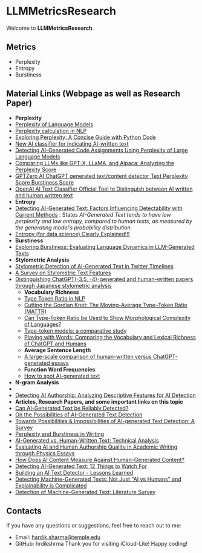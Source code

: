 
# LLMMetricsResearch

Welcome to **LLMMetricsResearch**.

## Metrics
- Perplexity 
- Entropy
- Burstiness

## Material Links (Webpage as well as Research Paper)
- **Perplexity**
- [Perplexity of Language Models](https://medium.com/@priyankads/perplexity-of-language-models-41160427ed72)
- [Perplexity calculation in NLP](https://medium.com/@AyushmanPranav/perplexity-calculation-in-nlp-0699fbda4594)
- [Exploring Perplexity: A Concise Guide with Python Code](https://python.plainenglish.io/exploring-perplexity-a-concise-guide-with-python-code-cfc201ba6c1a)
- [New AI classifier for indicating AI-written text](https://openai.com/index/new-ai-classifier-for-indicating-ai-written-text/)
- [Detecting AI-Generated Code Assignments Using Perplexity of Large Language Models](https://ojs.aaai.org/index.php/AAAI/article/view/30361)
- [Comparing LLMs like GPT-X, LLaMA, and Alpaca: Analyzing the Perplexity Score](https://www.youtube.com/watch?v=0dgZ0bd47zc)
- [GPTZero AI ChatGPT generated text/content detector Text Perplexity Score Burstiness Score](https://www.youtube.com/watch?v=jmP9RsmHjbs)
- [OpenAI AI Text Classifier Official Tool to Distinguish between AI written and human written text](https://www.youtube.com/watch?v=PmVC74IX_Vw)
- **Entropy**
- [Detecting AI-Generated Text: Factors Influencing Detectability with Current Methods](https://arxiv.org/html/2406.15583v1) : States *AI-Generated Text tends to have low perplexity and low entropy, compared to human texts, as measured by the generating model’s probability distribution.*
- [Entropy (for data science) Clearly Explained!!!](https://www.youtube.com/watch?v=YtebGVx-Fxw)
- **Burstiness**
- [Exploring Burstiness: Evaluating Language Dynamics in LLM-Generated Texts](https://ramblersm.medium.com/exploring-burstiness-evaluating-language-dynamics-in-llm-generated-texts-8439204c75c1)
- **Stylometric Analysis**
- [Stylometric Detection of AI-Generated Text in Twitter Timelines](https://arxiv.org/abs/2303.03697)
- [A Survey on Stylometric Text Features](https://ieeexplore.ieee.org/abstract/document/8981504)
- [Distinguishing ChatGPT(-3.5, -4)-generated and human-written papers through Japanese stylometric analysis](https://pmc.ncbi.nlm.nih.gov/articles/PMC10411719/)
  - **Vocabulary Richness**
  - [Type Token Ratio in NLP](https://medium.com/@rajeswaridepala/empirical-laws-ttr-cc9f826d304d)
  - [Cutting the Gordian Knot: The Moving-Average Type–Token Ratio (MATTR)](https://www.tandfonline.com/doi/full/10.1080/09296171003643098)
  - [Can Type-Token Ratio be Used to Show Morphological Complexity of Languages?](https://www.tandfonline.com/doi/full/10.1080/09296174.2014.911506#abstract)
  - [Type-token models: a comparative study](https://www.tandfonline.com/doi/full/10.1080/09296174.2014.974456#abstract)
  - [Playing with Words: Comparing the Vocabulary and Lexical Richness of ChatGPT and Humans](https://arxiv.org/pdf/2308.07462)
  - **Average Sentence Length**
  - [A large-scale comparison of human-written versus ChatGPT-generated essays](https://www.nature.com/articles/s41598-023-45644-9)
  - **Function Word Frequencies**
  - [How to spot AI-generated text](https://www.technologyreview.com/2022/12/19/1065596/how-to-spot-ai-generated-text/)
- **N-gram Analysis**
- 
- [Detecting AI Authorship: Analyzing Descriptive Features for AI Detection](https://ceur-ws.org/Vol-3551/paper3.pdf)
- **Articles, Research Papers, and some important links on this topic**
- [Can AI-Generated Text be Reliably Detected?](https://arxiv.org/abs/2303.11156)
- [On the Possibilities of AI-Generated Text Detection](https://arxiv.org/abs/2304.04736)
- [Towards Possibilities & Impossibilities of AI-generated Text Detection: A Survey](https://arxiv.org/abs/2310.15264)
- [Perplexity and Burstiness in Writing](https://originality.ai/blog/perplexity-and-burstiness-in-writing)
- [AI-Generated vs. Human-Written Text: Technical Analysis](https://hackernoon.com/ai-generated-vs-human-written-text-technical-analysis)
- [Evaluating AI and Human Authorship Quality in Academic Writing through Physics Essays](https://arxiv.org/html/2403.05458v1)
- [How Does AI Content Measure Against Human-Generated Content?](https://ai-techpark.com/ai-vs-human-content-quality/)
- [Detecting AI-Generated Text: 12 Things to Watch For](https://www.eastcentral.edu/free/ai-faculty-resources/detecting-ai-generated-text/)
- [Building an AI Text Detector - Lessons Learned](https://rotational.io/blog/building-an-ai-text-detector/)
- [Detecting Machine-Generated Texts: Not Just "AI vs Humans" and Explainability is Complicated](https://arxiv.org/abs/2406.18259)
- [Detection of Machine-Generated Text: Literature Survey](https://arxiv.org/abs/2402.01642)


## Contacts

If you have any questions or suggestions, feel free to reach out to me:
- Email: hardik.sharma@temple.edu
- GitHub: hrdikshrma
Thank you for visiting iCloud-Lite! Happy coding!
